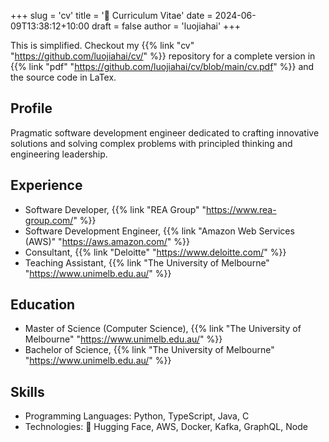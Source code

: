 +++
slug = 'cv'
title = '📜 Curriculum Vitae'
date = 2024-06-09T13:38:12+10:00
draft = false
author = 'luojiahai'
+++

This is simplified. Checkout my {{% link "cv" "https://github.com/luojiahai/cv/" %}} repository for a complete version
in {{% link "pdf" "https://github.com/luojiahai/cv/blob/main/cv.pdf" %}} and the source code in LaTex.

## Profile

Pragmatic software development engineer dedicated to crafting innovative solutions and solving complex problems with
principled thinking and engineering leadership.

## Experience

- Software Developer, {{% link "REA Group" "https://www.rea-group.com/" %}}
- Software Development Engineer, {{% link "Amazon Web Services (AWS)" "https://aws.amazon.com/" %}}
- Consultant, {{% link "Deloitte" "https://www.deloitte.com/" %}}
- Teaching Assistant, {{% link "The University of Melbourne" "https://www.unimelb.edu.au/" %}}

## Education
- Master of Science (Computer Science), {{% link "The University of Melbourne" "https://www.unimelb.edu.au/" %}}
- Bachelor of Science, {{% link "The University of Melbourne" "https://www.unimelb.edu.au/" %}}

## Skills

- Programming Languages: Python, TypeScript, Java, C
- Technologies: 🤗 Hugging Face, AWS, Docker, Kafka, GraphQL, Node
